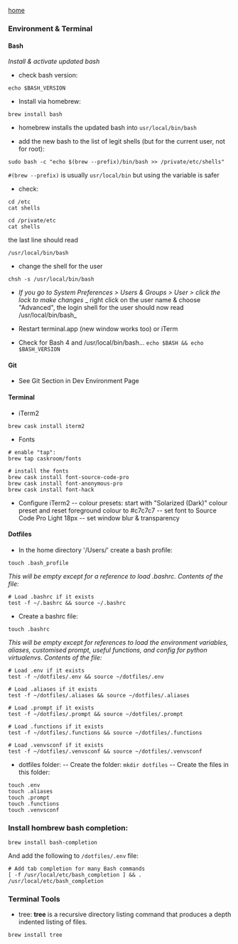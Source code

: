 [home](index.md)

### Environment & Terminal

#### Bash
_Install & activate updated bash_
- check bash version:
```
echo $BASH_VERSION
```

- Install via homebrew:
```
brew install bash
```

- homebrew installs the updated bash into `usr/local/bin/bash`

- add the new bash to the list of legit shells (but for the current user, not for root):
```
sudo bash -c "echo $(brew --prefix)/bin/bash >> /private/etc/shells"
```
`#(brew --prefix)` is usually `usr/local/bin` but using the variable is safer

- check:
```
cd /etc
cat shells

cd /private/etc
cat shells
```
the last line should read
```
/usr/local/bin/bash
```
- change the shell for the user
```
chsh -s /usr/local/bin/bash
```
- _If you go to System Preferences > Users & Groups > User > click the lock to make changes_
  _ right click on the user name & choose "Advanced", the login shell for the user should now read /usr/local/bin/bash_

- Restart terminal.app (new window works too) or iTerm

- Check for Bash 4 and /usr/local/bin/bash...
`echo $BASH && echo $BASH_VERSION`


#### Git
 - See Git Section in Dev Environment Page

#### Terminal

 - iTerm2 
 
  `brew cask install iterm2`

 - Fonts 
 
  ```
  # enable "tap":
  brew tap caskroom/fonts
  
  # install the fonts
  brew cask install font-source-code-pro
  brew cask install font-anonymous-pro
  brew cask install font-hack
  ```

- Configure iTerm2
 -- colour presets: start with "Solarized (Dark)" colour preset and reset foreground colour to #c7c7c7
 -- set font to Source Code Pro Light 18px
 -- set window blur & transparency


#### Dotfiles

- In the home directory '/Users/<username>' create a bash profile:
```
touch .bash_profile
```

_This will be empty except for a reference to load .bashrc. Contents of the file:_
```
# Load .bashrc if it exists
test -f ~/.bashrc && source ~/.bashrc
```

- Create a bashrc file:

```
touch .bashrc
``` 

_This will be empty except for references to load the environment variables, aliases, customised prompt, useful functions, and config for python virtualenvs. Contents of the file:_

```
# Load .env if it exists
test -f ~/dotfiles/.env && source ~/dotfiles/.env

# Load .aliases if it exists
test -f ~/dotfiles/.aliases && source ~/dotfiles/.aliases

# Load .prompt if it exists
test -f ~/dotfiles/.prompt && source ~/dotfiles/.prompt

# Load .functions if it exists
test -f ~/dotfiles/.functions && source ~/dotfiles/.functions

# Load .venvsconf if it exists
test -f ~/dotfiles/.venvsconf && source ~/dotfiles/.venvsconf

```

- dotfiles folder:
 -- Create the folder: `mkdir dotfiles`
 -- Create the files in this folder:
 
 ```
 touch .env
 touch .aliases
 touch .prompt
 touch .functions
 touch .venvsconf
 ```
 
 ### Install hombrew bash completion:
 
```
brew install bash-completion
```
And add the following to `/dotfiles/.env` file:
```
# Add tab completion for many Bash commands
[ -f /usr/local/etc/bash_completion ] && . /usr/local/etc/bash_completion
```

### Terminal Tools
 - tree: __tree__ is a recursive directory listing command that produces a depth indented listing of files. 
 ```
 brew install tree
 ```
